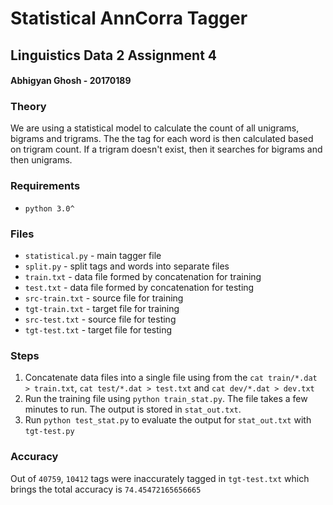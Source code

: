 # Statistical AnnCorra Tagger
## Linguistics Data 2 Assignment 4
#### Abhigyan Ghosh - 20170189

### Theory
We are using a statistical model to calculate the count of all unigrams, bigrams and trigrams. The the tag for each word is then calculated based on trigram count. If a trigram doesn't exist, then it searches for bigrams and then unigrams. 

### Requirements
- `python 3.0^`

### Files
- `statistical.py` - main tagger file
- `split.py` - split tags and words into separate files
- `train.txt` - data file formed by concatenation for training
- `test.txt` - data file formed by concatenation for testing
- `src-train.txt` - source file for training   
- `tgt-train.txt` - target file for training   
- `src-test.txt` - source file for testing   
- `tgt-test.txt` - target file for testing 

### Steps
1. Concatenate data files into a single file using from the `cat train/*.dat > train.txt`, `cat test/*.dat > test.txt` and `cat dev/*.dat > dev.txt`
2.  Run the training file using `python train_stat.py`. The file takes a few minutes to run. The output is stored in `stat_out.txt`. 
3. Run `python test_stat.py` to evaluate the output for `stat_out.txt` with `tgt-test.py`

### Accuracy
Out of `40759`, `10412` tags were inaccurately tagged in `tgt-test.txt` which brings the total accuracy is `74.45472165656665`
